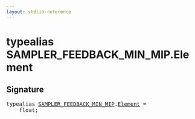 ```yaml
---
layout: stdlib-reference
---
```


# typealias SAMPLER\_FEEDBACK\_MIN\_MIP\.Element

## Signature

<pre>
<span class='code_keyword'>typealias</span> <a href="index.html" class="code_type">SAMPLER_FEEDBACK_MIN_MIP</a>.<a href="element-0.html" class="code_type">Element</a> = 
    <span class="code_keyword">float</span>;
</pre>

